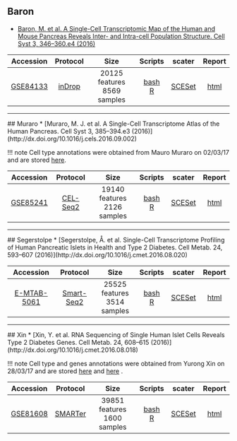 ## Baron
* [Baron, M. et al. A Single-Cell Transcriptomic Map of the Human and Mouse Pancreas Reveals Inter- and Intra-cell Population Structure. Cell Syst 3, 346–360.e4 (2016)](http://dx.doi.org/10.1016/j.cels.2016.08.011)

|Accession|Protocol|Size|Scripts|scater|Report|
|:-:|:-:|:-:|:-:|:-:|:-:|
|[GSE84133](https://www.ncbi.nlm.nih.gov/geo/query/acc.cgi?acc=GSE84133)|[inDrop](http://dx.doi.org/10.1016/j.cell.2015.04.044)|20125 features<br>8569 samples |[bash](https://github.com/hemberg-lab/scRNA.seq.datasets/blob/master/bash/baron.sh)<br>[R](https://github.com/hemberg-lab/scRNA.seq.datasets/blob/master/R/baron.R)|[SCESet](https://scrnaseq-public-datasets.s3.amazonaws.com/scater-objects/baron-human.rds)|[html](https://scrnaseq-public-datasets.s3.amazonaws.com/scater-reports/baron-human.html)|

<hr>
## Muraro
* [Muraro, M. J. et al. A Single-Cell Transcriptome Atlas of the Human Pancreas. Cell Syst 3, 385–394.e3 (2016)](http://dx.doi.org/10.1016/j.cels.2016.09.002)

!!! note
    Cell type annotations were obtained from Mauro Muraro on 02/03/17 and are stored [here](https://s3.amazonaws.com/scrnaseq-public-datasets/manual-data/muraro/cell_type_annotation_Cels2016.csv).

|Accession|Protocol|Size|Scripts|scater|Report|
|:-:|:-:|:-:|:-:|:-:|:-:|
|[GSE85241](https://www.ncbi.nlm.nih.gov/geo/query/acc.cgi?acc=GSE85241)|[CEL-Seq2](http://dx.doi.org/10.1186/s13059-016-0938-8)|19140 features<br>2126 samples |[bash](https://github.com/hemberg-lab/scRNA.seq.datasets/blob/master/bash/muraro.sh)<br>[R](https://github.com/hemberg-lab/scRNA.seq.datasets/blob/master/R/muraro.R)|[SCESet](https://scrnaseq-public-datasets.s3.amazonaws.com/scater-objects/muraro.rds)|[html](https://scrnaseq-public-datasets.s3.amazonaws.com/scater-reports/muraro.html)|

<hr>
## Segerstolpe
* [Segerstolpe, Å. et al. Single-Cell Transcriptome Profiling of Human Pancreatic Islets in Health and Type 2 Diabetes. Cell Metab. 24, 593–607 (2016)](http://dx.doi.org/10.1016/j.cmet.2016.08.020)

|Accession|Protocol|Size|Scripts|scater|Report|
|:-:|:-:|:-:|:-:|:-:|:-:|
|[E-MTAB-5061](https://www.ebi.ac.uk/arrayexpress/experiments/E-MTAB-5061/)|[Smart-Seq2](http://dx.doi.org/10.1038/nprot.2014.006)|25525 features<br>3514 samples |[bash](https://github.com/hemberg-lab/scRNA.seq.datasets/blob/master/bash/segerstolpe.sh)<br>[R](https://github.com/hemberg-lab/scRNA.seq.datasets/blob/master/R/segerstolpe.R)|[SCESet](https://scrnaseq-public-datasets.s3.amazonaws.com/scater-objects/segerstolpe.rds)|[html](https://scrnaseq-public-datasets.s3.amazonaws.com/scater-reports/segerstolpe.html)|

<hr>
## Xin
* [Xin, Y. et al. RNA Sequencing of Single Human Islet Cells Reveals Type 2 Diabetes Genes. Cell Metab. 24, 608–615 (2016)](http://dx.doi.org/10.1016/j.cmet.2016.08.018)

!!! note
    Cell type and genes annotations were obtained from Yurong Xin on 28/03/17 and are stored [here](https://s3.amazonaws.com/scrnaseq-public-datasets/manual-data/xin/human_islet_cell_identity.txt) and [here](https://s3.amazonaws.com/scrnaseq-public-datasets/manual-data/xin/human_gene_annotation.csv) .

|Accession|Protocol|Size|Scripts|scater|Report|
|:-:|:-:|:-:|:-:|:-:|:-:|
|[GSE81608](https://www.ncbi.nlm.nih.gov/geo/query/acc.cgi?acc=GSE81608)|[SMARTer](http://www.clontech.com/US/Products/cDNA_Synthesis_and_Library_Construction/Next_Gen_Sequencing_Kits/Total_RNA-Seq/Universal_RNA_Seq_Random_Primed)|39851 features<br>1600 samples |[bash](https://github.com/hemberg-lab/scRNA.seq.datasets/blob/master/bash/xin.sh)<br>[R](https://github.com/hemberg-lab/scRNA.seq.datasets/blob/master/R/xin.R)|[SCESet](https://scrnaseq-public-datasets.s3.amazonaws.com/scater-objects/xin.rds)|[html](https://scrnaseq-public-datasets.s3.amazonaws.com/scater-reports/xin.html)|
